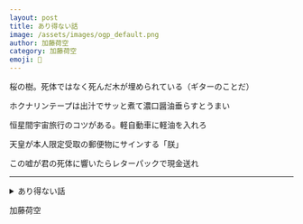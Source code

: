 ```yaml
---
layout: post
title: あり得ない話
image: /assets/images/ogp_default.png
author: 加藤荷空
category: 加藤荷空
emoji: 🛝
---
```


<div class="tanka-area"><div class="tanka">
<p>桜の樹。死体ではなく死んだ木が埋められている（ギターのことだ）</p>
<p>ホクナリンテープは出汁でサッと煮て濃口醤油垂らすとうまい</p>
<p>恒星間宇宙旅行のコツがある。軽自動車に軽油を入れろ</p>
<p>天皇が本人限定受取の郵便物にサインする「朕」</p>
<p>この嘘が君の死体に響いたらレターパックで現金送れ</p></div></div>

---

<details><summary>あり得ない話</summary>
桜の樹。死体ではなく死んだ木が埋められている（ギターのことだ）<br/>
ホクナリンテープは出汁でサッと煮て濃口醤油垂らすとうまい<br/>
恒星間宇宙旅行のコツがある。軽自動車に軽油を入れろ<br/>
天皇が本人限定受取の郵便物にサインする「朕」<br/>
この嘘が君の死体に響いたらレターパックで現金送れ<br/>
</details>

加藤荷空
